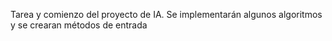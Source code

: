 Tarea y comienzo del proyecto de IA. Se implementarán algunos algoritmos y se crearan métodos de entrada